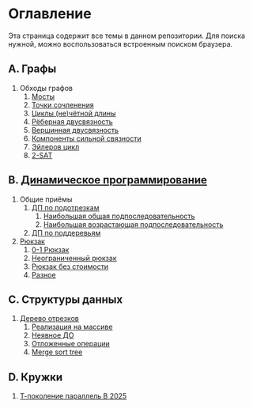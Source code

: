 # Оглавление

Эта страница содержит все темы в данном репозитории. Для поиска нужной, можно воспользоваться встроенным поиском браузера.


## A. Графы
1. Обходы графов
    1. [Мосты](graphs/dfs/bridges.md)
    2. [Точки сочленения](graphs/dfs/articulation_points.md)
    3. [Циклы (не)чётной длины](graphs/dfs/odd_even_cycles.md)
    4. [Рёберная двусвязность](graphs/dfs/edge-connectivity.md)
    5. [Вершинная двусвязность](graphs/dfs/vertex-connectivity.md)
    6. [Компоненты сильной связности](graphs/dfs/scc.md)
    7. [Эйлеров цикл](graphs/dfs/eulerian_cycle.md)
    8. [2-SAT](graphs/dfs/2-sat.md)

## B. [Динамическое программирование](dynamic_programming/dynamic_programming.md)
1. Общие приёмы
    1. [ДП по подотрезкам](dynamic_programming/general/subsegments.md)
        1. [Наибольшая общая подпоследовательность](dynamic_programming/lcs.md)
        2. [Наибольшая возрастающая подпоследовательность](dynamic_programming/lis.md)
    2. [ДП по поддеревьям](dynamic_programming/general/subtrees.md)
2. [Рюкзак](dynamic_programming/knapsack/knapsack.md)
    1. [0-1 Рюкзак](dynamic_programming/knapsack/0-1.md)
    2. [Неограниченный рюкзак](dynamic_programming/knapsack/unlimited.md)
    3. [Рюкзак без стоимости](dynamic_programming/knapsack/no_values.md)
    4. [Разное](dynamic_programming/knapsack/tips.md)

## C. Структуры данных
1. [Дерево отрезков](data_structures/segment_tree/segment_tree.md)
    1. [Реализация на массиве](data_structures/segment_tree/array_implementation.md)
    2. [Неявное ДО](data_structures/segment_tree/implicit.md)
    3. [Отложенные операции](data_structures/segment_tree/lazy_propagation.md)
    4. [Merge sort tree](data_structures/segment_tree/merge_sort_tree.md)

## D. Кружки
1. [Т-поколение параллель B 2025](groups/t-generation_b_2025.md)

